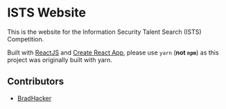 # ISTS Website

This is the website for the Information Security Talent Search (ISTS) Competition.

Built with [ReactJS](https://reactjs.org/) and [Create React App](https://github.com/facebook/create-react-app), please use `yarn` (**not `npm`**) as this project was originally built with yarn.

## Contributors

- [BradHacker](https://github.com/BradHacker)

